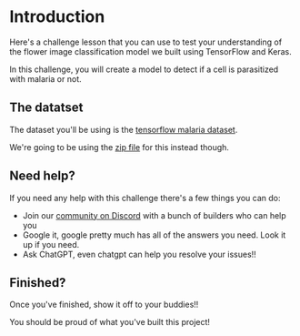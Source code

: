 # Introduction

Here's a challenge lesson that you can use to test your understanding of the flower image classification model we built using TensorFlow and Keras.

In this challenge, you will create a model to detect if a cell is parasitized with malaria or not.

## The datatset

The dataset you'll be using is the [tensorflow malaria dataset](https://www.tensorflow.org/datasets/catalog/malaria).

We're going to be using the [zip file](https://data.lhncbc.nlm.nih.gov/public/Malaria/cell_images.zip) for this instead though.

## Need help?

If you need any help with this challenge there's a few things you can do:

- Join our [community on Discord](https://discord.gg/fMM8SdJ49a) with a bunch of builders who can help you
- Google it, google pretty much has all of the answers you need. Look it up if you need.
- Ask ChatGPT, even chatgpt can help you resolve your issues!!

## Finished?

Once you've finished, show it off to your buddies!! 

You should be proud of what you've built this project!